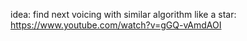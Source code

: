 idea: find next voicing with similar algorithm like a star:
https://www.youtube.com/watch?v=gGQ-vAmdAOI
